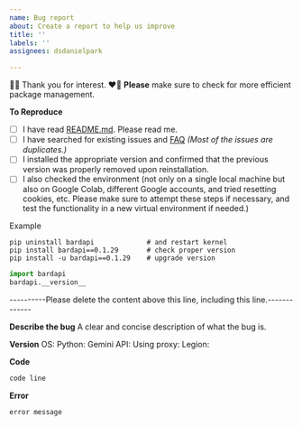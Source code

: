 ```yaml
---
name: Bug report
about: Create a report to help us improve
title: ''
labels: ''
assignees: dsdanielpark

---
```


💚💜 Thank you for interest. ❤️💛
**Please** make sure to check for more efficient package management.

**To Reproduce**
- [ ] I have read [README.md](https://github.com/dsdanielpark/Gemini-API). Please read me.
- [ ] I have searched for existing issues and [FAQ](https://github.com/dsdanielpark/Gemini-API/blob/main/documents/README_FAQ.md) *(Most of the issues are duplicates.)*
- [ ] I installed the appropriate version and confirmed that the previous version was properly removed upon reinstallation. 
- [ ] I also checked the environment (not only on a single local machine but also on Google Colab, different Google accounts, and tried resetting cookies, etc. Please make sure to attempt these steps if necessary, and test the functionality in a new virtual environment if needed.)

Example
```
pip uninstall bardapi             # and restart kernel
pip install bardapi==0.1.29       # check proper version
pip install -u bardapi==0.1.29    # upgrade version
```

```python
import bardapi
bardapi.__version__
```

----------Please delete the content above this line, including this line.-------------


**Describe the bug**
A clear and concise description of what the bug is.

**Version**
OS:
Python:
Gemini API:
Using proxy:
Legion:

**Code**
```python
code line
```

**Error**
```
error message
```
